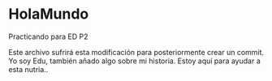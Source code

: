 # HolaMundo
Practicando para ED P2

Este archivo sufrirá esta modificación para posteriormente crear un commit.
Yo soy Edu, también añado algo sobre mi historia. Estoy aquí para ayudar a esta nutria..
